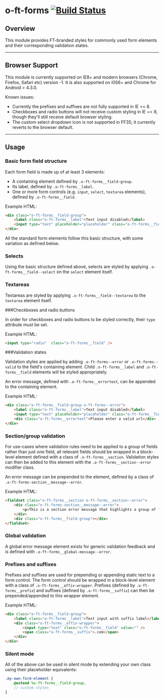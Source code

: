o-ft-forms [![Build Status](https://travis-ci.org/Financial-Times/o-ft-forms.png?branch=master)](https://travis-ci.org/Financial-Times/o-ft-forms)
============
## Overview

This module provides FT-branded styles for commonly used form elements and their corresponding validation states.

---

## Browser Support


This module is currently supported on IE8+ and modern browsers (Chrome, Firefox, Safari etc) version -1. It is also supported on i0S6+ and Chrome for Android > 4.3.0.

Known issues:

* Currently the prefixes and suffixes are not fully supported in IE =< 8.
* Checkboxes and radio buttons will not receive custom styling in IE =< 8, though they'll still receive default browser styling.
* The custom select dropdown icon is not supported in FF35; it currently reverts to the browser default.

---

## Usage

### Basic form field structure

Each form field is made up of at least 3 elements:

* A containing element defined by `.o-ft-forms__field-group`.
* Its label, defined by `.o-ft-forms__label`.
* One or more form controls (e.g. `input`, `select`, `textarea` elements), defined by `.o-ft-forms__field`.

Example HTML:

```html
<div class="o-ft-forms__field-group">
	<label class="o-ft-forms__label">Text input disabled</label>
	<input type="text" placeholder="placeholder" class="o-ft-forms__field">
</div>
```

All the standard form elements follow this basic structure, with some variation as defined below.

### Selects

Using the basic structure defined above, selects are styled by applying `.o-ft-forms__field--select` on the `select` element itself.
    
### Textareas

Textareas are styled by applying `.o-ft-forms__field--textarea` to the `textarea` element itself.
    
###Checkboxes and radio buttons

In order for checkboxes and radio buttons to be styled correctly, their `type` attribute must be set.

Example HTML:

 ```html
 <input type="radio"  class="o-ft-forms__field" />
 ```

###Validation states

Validation styles are applied by adding `.o-ft-forms--error` or `.o-ft-forms--valid` to the field's containing element. Child `.o-ft-forms__label` and `.o-ft-forms__field` elements will be styled appropriately.

An error message, defined with `.o-ft-forms__errortext`, can be appended to the containing element.

Example HTML:
```html
<div class="o-ft-forms__field-group o-ft-forms--error">
	<label class="o-ft-forms__label">Text input disabled</label>
	<input type="text" placeholder="placeholder" class="o-ft-forms__field" />
	<div class="o-ft-forms__errortext">Please enter a valid url</div>
</div>
```

### Section/group validation

For use-cases where validation rules need to be applied to a group of fields rather than just one field, all relevant fields should be wrapped in a block-level element defined with a class of `.o-ft-forms__section`. Validation styles can then be added to this element with the `.o-ft-forms__section--error` modifier class.

An error message can be prepended to the element, defined by a class of `.o-ft-forms-section__message--error`.

Example HTML:

```html
<fieldset class="o-ft-forms__section o-ft-forms__section--error">
	<div class="o-ft-forms-section__message--error">
 		<p>This is a section error message that highlights a group of fields</p>
	</div>
	<div class="o-ft-forms__field-group"></div>
</fieldset>
```

### Global validation

A global error message element exists for generic validation feedback and is defined with `.o-ft-forms__global-message--error`.

### Prefixes and suffixes

Prefixes and suffixes are used for prepending or appending static text to a form control. The form control should be wrapped in a block-level element with a class of `.o-ft-forms__affix-wrapper`. Prefixes (defined by `.o-ft-forms__prefix`) and suffixes (defined by `.o-ft-forms__suffix`) can then be prepended/appended to this wrapper element.

Example HTML:

```html
<div class="o-ft-forms__field-group">
	<label class="o-ft-forms__label">Text input with suffix label</label>
	<div class="o-ft-forms__affix-wrapper">
		<input type="text" class="o-ft-forms__field" value="" />
		<span class="o-ft-forms__suffix">.com</span>
	</div>
</div>
```

### Silent mode

All of the above can be used in silent mode by extending your own class using their placeholder equivalents:

```scss
.my-own-form-element {
	@extend %o-ft-forms__field-group;
	// custom styles
}
```
